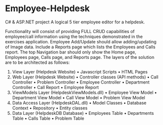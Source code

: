 # Employee-Helpdesk

C# & ASP.NET project
A logical 5 tier employee editor for a helpdesk.

Functionality will consist of providing FULL CRUD capabilities of employee/call information using the techniques demonstrated in the exercises application. Employee Add/Update should allow adding/updating of Image data. Include a Reports page which lists the Employees and Calls report. The top Navigation bar should only show the Home page, Employees page, Calls page, and Reports page.
The layers of the solution are to be architected as follows:
1. View Layer (Helpdesk Website)
• Javascript Scripts
• HTML Pages
2. Web Layer (Helpdesk Website)
• Controller classes (API methods)
• Call Controller
• Problem Controller
• Employee Controller
• Department Controller
• Call Report
• Employee Report
3. ViewModels Layer (HelpdeskViewModels.dll)
• Employee View Model
• Department View Model
• Call View Model
• Problem View Model
4. Data Access Layer (HelpdeskDAL.dll)
• Model Classes
• Database Context
• Repository
• Entity classes
5. Data Layer (HelpdeskDB Database)
• Employees Table
• Departments Table
• Calls Table
• Problem Table
